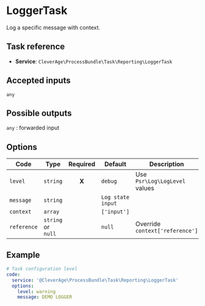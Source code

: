 LoggerTask
=============

Log a specific message with context.

Task reference
--------------

* **Service**: `CleverAge\ProcessBundle\Task\Reporting\LoggerTask`

Accepted inputs
---------------

`any`

Possible outputs
----------------

`any` : forwarded input

Options
-------

| Code        | Type               | Required  | Default           | Description                     |
|-------------|--------------------|:---------:|-------------------|---------------------------------|
| `level`     | `string`           |   **X**   | `debug`           | Use `Psr\Log\LogLevel` values   |
| `message`   | `string`           |           | `Log state input` |                                 |
| `context`   | `array`            |           | `['input']`       |                                 |
| `reference` | `string` or `null` |           | `null`            | Override `context['reference']` |

Example
-------

```yaml
# Task configuration level
code:
  service: '@CleverAge\ProcessBundle\Task\Reporting\LoggerTask'
  options:
    level: warning
    message: DEMO LOGGER
```

